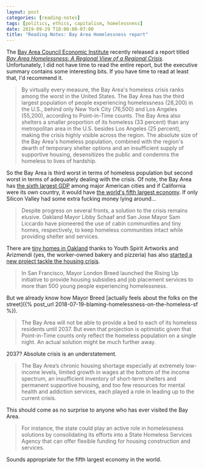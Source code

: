 ```yaml
---
layout: post
categories: [reading-notes]
tags: [politics, ethics, capitalism, homelessness]
date: 2019-09-29 T18:00:00-07:00
title: "Reading Notes: Bay Area Homelessness report"
---
```


The [Bay Area Council Economic Institute](http://www.bayareaeconomy.org) recently released a report titled [*Bay Area Homelessness: A Regional View of a Regional Crisis*](http://www.bayareaeconomy.org/files/pdf/Homelessness_Report_2019_web.pdf). Unfortunately, I did not have time to read the entire report, but the executive summary contains some interesting bits. If you have time to read at least that, I'd recommend it.

<!--excerpt-->

> By virtually every measure, the Bay Area's homeless crisis ranks among the worst in the United States. The Bay Area has the third largest population of people experiencing homelessness (28,200) in the U.S., behind only New York City (76,500) and Los Angeles (55,200), according to Point-in-Time counts. The Bay Area also shelters a smaller proportion of its homeless (33 percent) than any metropolitan area in the U.S. besides Los Angeles (25 percent), making the crisis highly visible across the region. The absolute size of the Bay Area's homeless population, combined with the region's dearth of temporary shelter options and an insufficient supply of supportive housing, desensitizes the public and condemns the homeless to lives of hardship.

So the Bay Area is third worst in terms of homeless population but second worst in terms of adequately dealing with the crisis. Of note, the Bay Area has [the sixth largest GDP](https://en.wikipedia.org/wiki/List_of_U.S._metropolitan_areas_by_GDP) among major American cities and if California were its own country, it would have [the world's fifth largest economy](https://en.wikipedia.org/wiki/Economy_of_California). If only Silicon Valley had some extra fucking money lying around...

> Despite progress on several fronts, a solution to the crisis remains elusive. Oakland Mayor Libby Schaaf and San Jose Mayor Sam Liccardo have pioneered the use of cabin communities and tiny homes, respectively, to keep homeless communities intact while providing shelter and services.

There are [tiny homes in Oakland](https://www.berkeleyside.com/2019/09/11/tiny-houses-for-low-income-youth-popping-up-in-oakland-thanks-to-berkeleys-youth-spirit-artworks) thanks to Youth Spirit Artworks and Arizmendi (yes, the worker-owned bakery and pizzeria) has also [started a new project tackle the housing crisis](https://www.mercurynews.com/2019/05/26/from-baking-bread-to-building-houses-how-arizmendi-is-tackling-the-affordable-housing-crisis/).

> In San Francisco, Mayor London Breed launched the Rising Up initiative to provide housing subsidies and job placement services to more than 500 young people experiencing homelessness.

But we already know how Mayor Breed [actually feels about the folks on the street]({% post_url 2018-07-19-blaming-homelessness-on-the-homeless-sf %}).

> The Bay Area will not be able to provide a bed to each of its homeless residents until 2037. But even that projection is optimistic given that Point-in-Time counts only reflect the homeless population on a single night. An actual solution might be much further away.

2037? Absolute crisis is an understatement.

> The Bay Area’s chronic housing shortage especially at extremely low-income levels, limited growth in wages at the bottom of the income spectrum, an insufficient inventory of short-term shelters and permanent supportive housing, and too few resources for mental health and addiction services, each played a role in leading up to the current crisis.

This should come as no surprise to anyone who has ever visited the Bay Area.

> For instance, the state could play an active role in homelessness solutions by consolidating its efforts into a State Homeless Services Agency that can offer flexible funding for housing construction and services.

Sounds appropriate for the fifth largest economy in the world.
